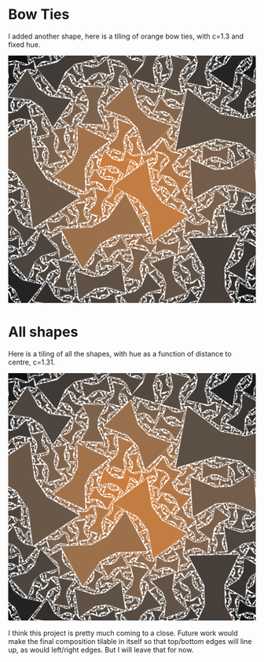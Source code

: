 # Bow Ties

I added another shape, here is a tiling of orange bow ties, with c=1.3 and fixed hue.

![Example Image](../project_images/sample9.png "c=1.3")

# All shapes

Here is a tiling of all the shapes, with hue as a function of distance to centre, c=1.31.

![Example Image](../project_images/sample9.png "c=1.3")

I think this project is pretty much coming to a close.
Future work would make the final composition tilable in itself so that top/bottom edges will line up, as would left/right edges.
But I will leave that for now.


